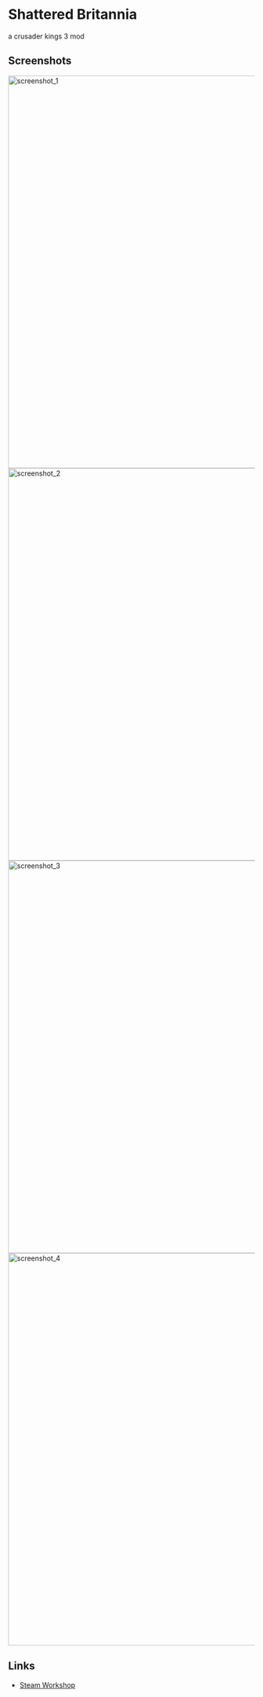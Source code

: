 # Shattered Britannia
a crusader kings 3 mod

## Screenshots

<img src="https://steamuserimages-a.akamaihd.net/ugc/1849307503384391701/A3FBF31B1B0760327AFD9B36B643BAFD539A4BA2/" alt="screenshot_1" width="800"/>
<img src="https://steamuserimages-a.akamaihd.net/ugc/1849307503384391730/267737FD070C7148FE9FBE7D13A95F2FB3870CB2/" alt="screenshot_2" width="800"/>
<img src="https://steamuserimages-a.akamaihd.net/ugc/1849307503384391720/00DA53D861A215BF3459C440B754C26D95C6FFD6/" alt="screenshot_3" width="800"/>
<img src="https://steamuserimages-a.akamaihd.net/ugc/1849307503384391738/70D2DBAFE87F5C9FE550308C2BA4CF5581044B57/" alt="screenshot_4" width="800"/>

## Links

* [Steam Workshop](https://steamcommunity.com/sharedfiles/filedetails/?id=2834166409)
